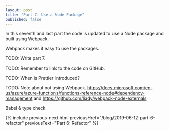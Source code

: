 ```yaml
---
layout: post
title: "Part 7: Use a Node Package"
published: false
---
```


In this seventh and last part the code is updated to use a Node package and built using Webpack.

Webpack makes it easy to use the packages.

TODO: Write part 7.

TODO: Remember to link to the code on GitHub.

TODO: When is Prettier introduced?

TODO: Note about not using Webpack. <https://docs.microsoft.com/en-us/azure/azure-functions/functions-reference-node#dependency-management> and <https://github.com/liady/webpack-node-externals>

Babel & type check.

{% include previous-next.html
  previousHref="/blog/2019-06-12-part-6-refactor"
  previousText="Part 6: Refactor"
%}

